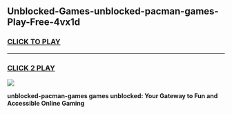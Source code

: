 
## Unblocked-Games-unblocked-pacman-games-Play-Free-4vx1d
<h3>
<a href="https://premium76.site?title=unblocked-pacman-games&ref=19M">CLICK TO PLAY</a></h3>
<hr>

<h3>
<a href="https://premium76.site?title=unblocked-pacman-games&ref=19M">CLICK 2 PLAY</a>
  
</h3>

<a href="https://premium76.site?title=unblocked-pacman-games&ref=19M"><img src="https://clearcache.store/games.png"></a>


**unblocked-pacman-games games unblocked: Your Gateway to Fun and Accessible Online Gaming**
